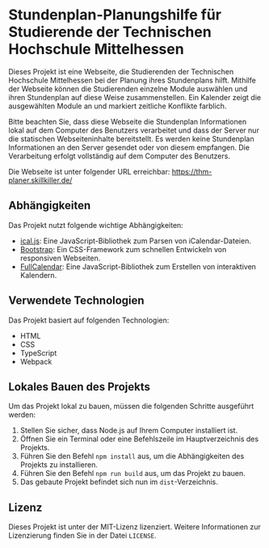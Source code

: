 # Stundenplan-Planungshilfe für Studierende der Technischen Hochschule Mittelhessen

Dieses Projekt ist eine Webseite, die Studierenden der Technischen Hochschule Mittelhessen bei der Planung ihres Stundenplans hilft. Mithilfe der Webseite können die Studierenden einzelne Module auswählen und ihren Stundenplan auf diese Weise zusammenstellen. Ein Kalender zeigt die ausgewählten Module an und markiert zeitliche Konflikte farblich.

Bitte beachten Sie, dass diese Webseite die Stundenplan Informationen lokal auf dem Computer des Benutzers verarbeitet und dass der Server nur die statischen Webseiteninhalte bereitstellt. Es werden keine Stundenplan Informationen an den Server gesendet oder von diesem empfangen. Die Verarbeitung erfolgt vollständig auf dem Computer des Benutzers.

Die Webseite ist unter folgender URL erreichbar: https://thm-planer.skillkiller.de/

## Abhängigkeiten

Das Projekt nutzt folgende wichtige Abhängigkeiten:

- [ical.js](https://github.com/mozilla-comm/ical.js/): Eine JavaScript-Bibliothek zum Parsen von iCalendar-Dateien.
- [Bootstrap](https://getbootstrap.com/): Ein CSS-Framework zum schnellen Entwickeln von responsiven Webseiten.
- [FullCalendar](https://fullcalendar.io/): Eine JavaScript-Bibliothek zum Erstellen von interaktiven Kalendern.

## Verwendete Technologien

Das Projekt basiert auf folgenden Technologien:

- HTML
- CSS
- TypeScript
- Webpack

## Lokales Bauen des Projekts

Um das Projekt lokal zu bauen, müssen die folgenden Schritte ausgeführt werden:

1. Stellen Sie sicher, dass Node.js auf Ihrem Computer installiert ist.
2. Öffnen Sie ein Terminal oder eine Befehlszeile im Hauptverzeichnis des Projekts.
3. Führen Sie den Befehl `npm install` aus, um die Abhängigkeiten des Projekts zu installieren.
4. Führen Sie den Befehl `npm run build` aus, um das Projekt zu bauen.
5. Das gebaute Projekt befindet sich nun im `dist`-Verzeichnis.

## Lizenz

Dieses Projekt ist unter der MIT-Lizenz lizenziert. Weitere Informationen zur Lizenzierung finden Sie in der Datei `LICENSE`.
